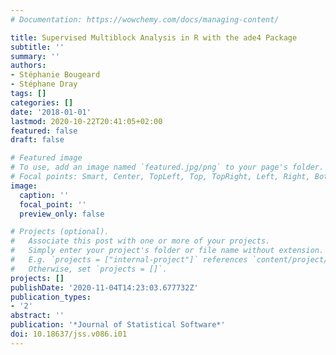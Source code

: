 ```yaml
---
# Documentation: https://wowchemy.com/docs/managing-content/

title: Supervised Multiblock Analysis in R with the ade4 Package
subtitle: ''
summary: ''
authors:
- Stéphanie Bougeard
- Stéphane Dray
tags: []
categories: []
date: '2018-01-01'
lastmod: 2020-10-22T20:41:05+02:00
featured: false
draft: false

# Featured image
# To use, add an image named `featured.jpg/png` to your page's folder.
# Focal points: Smart, Center, TopLeft, Top, TopRight, Left, Right, BottomLeft, Bottom, BottomRight.
image:
  caption: ''
  focal_point: ''
  preview_only: false

# Projects (optional).
#   Associate this post with one or more of your projects.
#   Simply enter your project's folder or file name without extension.
#   E.g. `projects = ["internal-project"]` references `content/project/deep-learning/index.md`.
#   Otherwise, set `projects = []`.
projects: []
publishDate: '2020-11-04T14:23:03.677732Z'
publication_types:
- '2'
abstract: ''
publication: '*Journal of Statistical Software*'
doi: 10.18637/jss.v086.i01
---
```

